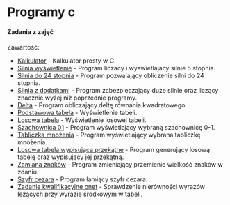 # Programy c

#### Zadania z zajęć

Zawartość:
* [Kalkulator](kalkulator.c) - Kalkulator prosty w C.
* [Silnia wyświetlenie](silnia_stopnia_5.c) - Program liczacy i wyswietlajacy silnie 5 stopnia.
* [Silnia do 24 stopnia](silnia.c) - Program pozwalający obliczenie silni do 24 stopnia.
* [Silnia z dodatkami](ulepszona_silnia.c) - Program zabezpieczający duże silnie oraz liczący znacznie wyżej niż poprzednie programy.
* [Delta](delta.c) - Program obliczający deltę równania kwadratowego.
* [Podstawowa tabela](tabela_podst.c) - Wyświetlenie tabeli.
* [Losowa tabela](tabela_rand.c) - Wyświetlenie losowej tabeli.
* [Szachownica 01](szachownica_01.c) - Program wyświetlający wybraną szachownicę 0-1.
* [Tabliczka mnożenia](tabliczka_mnozenia.c) - Program wyświetlający wybrana tabliczkę mnożenia.
* [Losowa tabela wypisująca przekątne](tablica_rand_przekątne) - Program generujący losową tabelę oraz wypisujący jej przekątną.
* [Zamiana znaków](zmiana_na_duze_znaki.c) - Program zmieniający przemienie wielkość znaków w zdaniu.
* [Szyfr cezara](szyfr_cezara.c) - Program łamiący szyfr cezara.
* [Zadanie kwalifikacyjne onet](onet_nierownosc_tabela.c) - Sprawdzenie nierówności wyrazów leżących przy wyrazie środkowym w tabeli.
